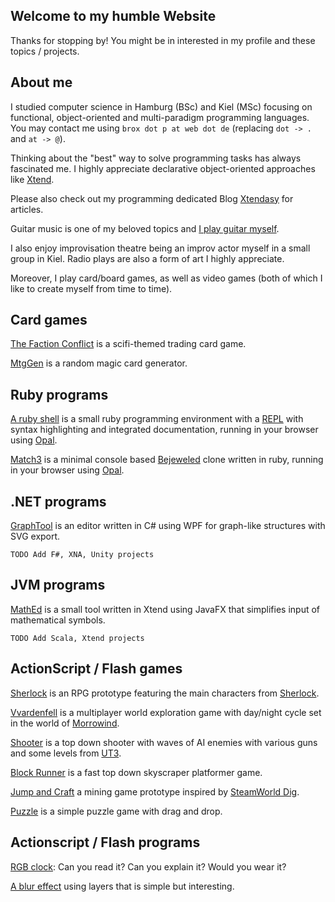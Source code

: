 ## Welcome to my humble Website
Thanks for stopping by! You might be in interested in my profile and these topics / projects.

## About me

I studied computer science in Hamburg (BSc) and Kiel (MSc) focusing on functional, object-oriented and multi-paradigm programming languages. You may contact me using ```brox dot p at web dot de``` (replacing ```dot -> .``` and ```at -> @```).

Thinking about the "best" way to solve programming tasks has always fascinated me. I highly appreciate declarative object-oriented approaches like [Xtend](http://www.eclipse.org/xtend).

Please also check out my programming dedicated Blog [Xtendasy](http://xtendasy.tumblr.com) for articles.

Guitar music is one of my beloved topics and [I play guitar myself](https://soundcloud.com/broxp).

I also enjoy improvisation theatre being an improv actor myself in a small group in Kiel. Radio plays are also a form of art I highly appreciate.

Moreover, I play card/board games, as well as video games (both of which I like to create myself from time to time).

## Card games

[The Faction Conflict](factions.md) is a scifi-themed trading card game.

[MtgGen](mtggen.md) is a random magic card generator.

## Ruby programs

[A ruby shell](pattern/index.html) is a small ruby programming environment with a [REPL](https://en.wikipedia.org/wiki/REPL) with syntax highlighting and integrated documentation, running in your browser using [Opal](http://opalrb.org).

[Match3](match3/index.html) is a minimal console based [Bejeweled](https://en.wikipedia.org/wiki/Bejeweled) clone written in ruby, running in your browser using [Opal](http://opalrb.org).

## .NET programs

[GraphTool](graphtool.md) is an editor written in C# using WPF for graph-like structures with SVG export.

```
TODO Add F#, XNA, Unity projects
```

## JVM programs

[MathEd](mathed.md) is a small tool written in Xtend using JavaFX that simplifies input of mathematical symbols.

```
TODO Add Scala, Xtend projects
```

## ActionScript / Flash games

[Sherlock](https://broxp.lima-city.de/flash/rpg) is an RPG prototype featuring the main characters from [Sherlock](https://en.wikipedia.org/wiki/Sherlock_(TV_series)).

[Vvardenfell](https://broxp.lima-city.de/flash/tes) is a multiplayer world exploration game with day/night cycle set in the world of [Morrowind](https://en.wikipedia.org/wiki/The_Elder_Scrolls_III:_Morrowind).

[Shooter](https://broxp.lima-city.de/flash/shooter) is a top down shooter with waves of AI enemies with various guns and some levels from [UT3](https://en.wikipedia.org/wiki/Unreal_Tournament_3).

[Block Runner](https://broxp.lima-city.de/flash/block-runner) is a fast top down skyscraper platformer game.

[Jump and Craft](https://broxp.lima-city.de/flash/craft) a mining game prototype inspired by [SteamWorld Dig](https://en.wikipedia.org/wiki/SteamWorld_Dig).

[Puzzle](https://broxp.lima-city.de/flash/inuyasha) is a simple puzzle game with drag and drop.

## Actionscript / Flash programs

[RGB clock](https://broxp.lima-city.de/flash/rgb-clock): Can you read it? Can you explain it? Would you wear it?

[A blur effect](https://broxp.lima-city.de/flash/oblivion-blur) using layers that is simple but interesting.
